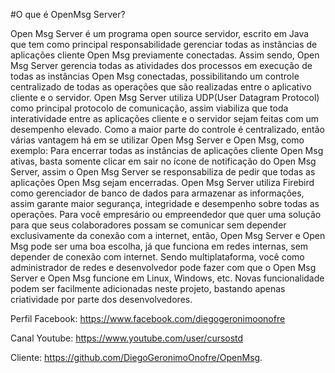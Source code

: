#O que é OpenMsg Server?

Open Msg Server é um programa open source servidor, escrito em Java que tem
como principal responsabilidade gerenciar todas as instâncias de aplicações
cliente Open Msg previamente conectadas. Assim sendo, Open Msg Server gerencia todas
as atividades dos processos em execução de todas as instâncias Open Msg conectadas, 
possibilitando um controle centralizado de todas as operações que são realizadas entre
o aplicativo cliente e o servidor. Open Msg Server utiliza UDP(User Datagram Protocol) 
como principal protocolo de comunicação, assim viabiliza que toda interatividade
entre as aplicações cliente e o servidor sejam feitas com um desempenho elevado.
Como a maior parte do controle é centralizado, então várias vantagem há em se utilizar
Open Msg Server e Open Msg, como exemplo: Para encerrar todas as instâncias de aplicações 
cliente Open Msg ativas, basta somente clicar em sair no ícone de notificação do Open Msg Server,
assim o Open Msg Server se responsabiliza de pedir que todas as aplicações Open Msg sejam encerradas.
Open Msg Server utiliza Firebird como gerenciador de banco de dados para armazenar as informações, 
assim garante maior segurança, integridade e desempenho sobre todas as operações. Para você empresário
ou empreendedor que quer uma solução para que seus colaboradores possam se comunicar sem depender exclusivamente
da conexão com a internet, então, Open Msg Server e Open Msg pode ser uma boa escolha, já que funciona em redes
internas, sem depender de conexão com internet. Sendo multiplataforma, você como administrador de redes e desenvolvedor pode fazer com que o Open Msg Server e Open Msg funcione em Linux, Windows, etc.
Novas funcionalidade podem ser facilmente adicionadas neste projeto, bastando apenas criatividade por parte dos
desenvolvedores.

Perfil Facebook: https://www.facebook.com/diegogeronimoonofre

Canal Youtube: https://www.youtube.com/user/cursostd

Cliente: https://github.com/DiegoGeronimoOnofre/OpenMsg. 
